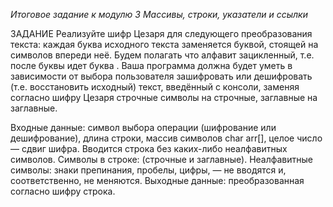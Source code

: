 *Итоговое задание к модулю 3 Массивы, строки, указатели и ссылки*

ЗАДАНИЕ
Реализуйте шифр Цезаря для следующего преобразования текста: каждая буква исходного текста заменяется буквой, стоящей на  символов впереди неё. Будем полагать что алфавит зацикленный, т.е. после буквы  идет буква .
Ваша программа должна будет уметь в зависимости от выбора пользователя зашифровать или дешифровать (т.е. восстановить исходный) текст, введённый с консоли, заменяя согласно шифру Цезаря строчные символы на строчные, заглавные на заглавные.

Входные данные: символ выбора операции (шифрование или дешифрование), длина строки, массив символов char arr[], целое число  — сдвиг шифра. Вводится строка без каких-либо неалфавитных символов.
Символы в строке:  (строчные и заглавные).
Неалфавитные символы: знаки препинания, пробелы, цифры, — не вводятся и, соответственно, не меняются.
Выходные данные: преобразованная согласно шифру строка.
